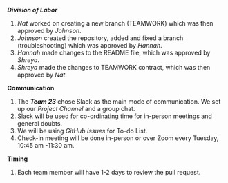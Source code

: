 _**Division of Labor**_

1. *Nat* worked on creating a new branch (TEAMWORK) which was then approved by *Johnson*.
2. *Johnson* created the repository, added and fixed a branch (troubleshooting) which was approved by *Hannah*.
3. *Hannah* made changes to the README file, which was approved by *Shreya*.
4. *Shreya* made the changes to TEAMWORK contract, which was then approved by *Nat*.


**Communication**
1. The _**Team 23**_ chose Slack as the main mode of communication. We set up our *Project Channel* and a group chat.
2. Slack will be used for co-ordinating time for in-person meetings and general doubts.
3. We will be using *GitHub Issues* for To-do List.
4. Check-in meeting will be done in-person or over Zoom every Tuesday, 10:45 am -11:30 am.


**Timing**
1. Each team member will have 1-2 days to review the pull request. 
